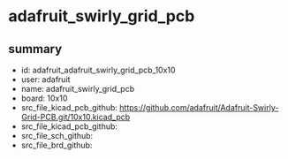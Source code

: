 # adafruit_swirly_grid_pcb
 
## summary 
* id: adafruit_adafruit_swirly_grid_pcb_10x10
* user: adafruit
* name: adafruit_swirly_grid_pcb
* board: 10x10
* src_file_kicad_pcb_github: https://github.com/adafruit/Adafruit-Swirly-Grid-PCB.git/10x10.kicad_pcb
* src_file_kicad_pcb_github: 
* src_file_sch_github: 
* src_file_brd_github: 



